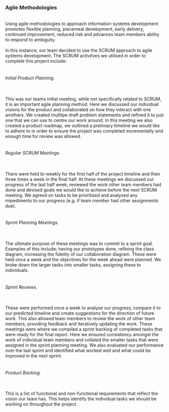 <h3> Agile Methodologies </h3> <br/>
Using agile methodologies to approach information systems development promotes flexible planning, piecemeal development, early delivery, continued improvement, reduced risk and advances team members ability to respond to ambiguity. <br/>
<br/>
In this instance, our team decided to use the SCRUM approach to agile systems development. The SCRUM activitves we utilised in order to complete this project include: <br/>
<br/>
<h6> Initial Product Planning. </h6> <br/>
This was our teams initial meeting, while not specifically related to SCRUM, it is an important agile planning method. Here we discussed our individual visions for the product and collaborated on how they interact with one anothers. We created multilpe draft problem statements and refined it to just one that we can use to centre our work around. In this meeting we also created a product roadmap, we outlined a prelimary timeline we would like to adhere to in order to ensure the project was completed incrementally and enough time for review was allowed. <br/>
<br/>
<h6> Regular SCRUM Meetings. </h6> <br/>
There were held bi-weekly for the first half of the project timeline and then three times a week in the final half. At these meetings we discussed our progress of the last half week, reviewed the work other team members had done and devised goals we would like to achieve before the next SCRUM meeting. We agreed on tasks to be prioritised and analysed any impediments to our progress (e.g. if team member had other assignments due). <br/>
<br/>
<h6> Sprint Planning Meetings.</h6> <br/>
The ultimate purpose of these meetings was to commit to a sprint goal. Examples of this include; having our prototypes done, refining the class diagram, increasing the fidelity of our collaboration diagram. These were held once a week and the objectives for the week ahead were planned. We broke down the larger tasks into smaller tasks, assigning these to individuals. <br/>
<br/>
<h6> Sprint Reviews. </h6> <br/>
These were performed once a week to analyse our progress, compare it to our predicted timeline and create suggestions for the direction of future work. This also allowed team members to review the work of other team members, providing feedback and iteratively updating the work. These meetings were where we compiled a sprint backlog of completed tasks that were ready for the final report. Here we ensured consistency amongst the work of individual team members and collated the smaller tasks that were assigned in the sprint planning meeting. We also evaluated our performance over the last sprint and identified what worked well and what could be improved in the next sprint. <br/>
<br/>
<h6> Product Backlog. </h6> <br/>
This is a list of functional and non-functional requirements that reflect the vision our team has. This helps identify the individual tasks we should be working on throughout the project.
